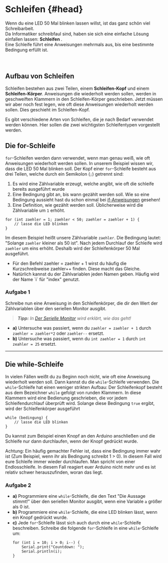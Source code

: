 # Schleifen {#head}

<div class="description">Wenn du eine LED 50 Mal blinken lassen willst, ist das ganz schön viel Schreibarbeit. <br>
Da Informatiker schreibfaul sind, haben sie sich eine einfache Lösung einfallen lassen: <b> Schleifen </b>. <br>
Eine Schleife führt eine Anweisungen mehrmals aus, bis eine bestimmte Bedingung erfüllt ist. </div>
<div class="line">
    <br>
    <br>
</div>

## Aufbau von Schleifen
Schleifen bestehen aus zwei Teilen, einem **Schleifen-Kopf** und einem **Schleifen-Körper**.
Anweisungen die wiederholt werden sollen, werden in geschweiften Klammern in den Schleifen-Körper geschrieben.
Jetzt müssen wir aber noch fest legen, wie oft diese Anweisungen wiederholt werden sollen.
Dies geschieht im Schleifen-Kopf.

Es gibt verschiedene Arten von Schleifen, die je nach Bedarf verwendet werden können. Hier sollen die zwei wichtigsten Schleifentypen vorgestellt werden.

## Die for-Schleife
`for`-Schleifen werden dann verwendet, wenn man genau weiß, wie oft Anweisungen wiederholt werden sollen.
In unserem Beispiel wissen wir, dass die LED 50 Mal blinken soll.
Der Kopf einer `for`-Schleife besteht aus drei Teilen, welche durch ein Semikolon (`;`) getrennt sind:

1. Es wird eine Zählvariable erzeugt, welche angibt, wie oft die schleife bereits ausgeführt wurde
2. Eine Bedingung gibt an, bis wann gezählt werden soll. Wie so eine Bedingung aussieht hast du schon einmal bei [if-Anweisungen](if_else_bedingung.md) gesehen!
3. Eine Definition, wie gezählt werden soll. Üblicherweise wird die Zählvariable um `1` erhöht.

```arduino
for (int zaehler = 1; zaehler < 50; zaehler = zaehler + 1) {
    // lasse die LED blinken
}
```

Im diesem Beispiel heißt unsere Zählvariable `zaehler`.
Die Bedingung lautet: "Solange `zaehler` kleiner als 50 ist".
Nach jedem Durchlauf der Schleife wird `zaehler` um eins erhöht.
Deshalb wird der Schleifenkörper 50 Mal ausgeführt.

<div class="box_info">
    <i class="fa fa-info fa-fw" aria-hidden="true" style="color: #42acf3;"></i><ul>
        <li> Für den Befehl zaehler = zaehler + 1 wirst du häufig die Kurzschreibweise zaehler++ finden. Diese macht das Gleiche.</li>
        <li>Natürlich kannst du der Zählvariablen jeden Namen geben. Häufig wird der Name `i` für "index" genutzt.</li>
    </ul>
</div>

### Aufgabe 1
Schreibe nun eine Anweisung in den Schleifenkörper, die dir den Wert der Zählvariablen über den seriellen Monitor ausgibt.

> ***Tipp:*** *In [Der Serielle Monitor](der_serielle_monitor.md) wird erklärt, wie das geht!*

- **a)** Untersuche was passiert, wenn du `zaehler = zaehler + 1` durch `zaehler = zaehler*2` oder `zaehler--` ersetzt.
- **b)** Untersuche was passiert, wenn du `int zaehler = 1` durch `int zeahler = 25` ersetzt.

---

## Die while-Schleife
In vielen Fällen weißt du zu Beginn noch nicht, wie oft eine Anweisung wiederholt werden soll.
Dann kannst du die `while`-Schleife verwenden.
Die `while`-Schleife hat einen weniger strikten Aufbau: Der Schleifenkopf besteht aus dem Bezeichner `while` gefolgt von runden Klammern.
In diese Klammern wird eine Bedienung geschrieben, die vor jedem Schleifendurchlauf überprüft wird.
Solange diese Bedingung `true` ergibt, wird der Schleifenkörper ausgeführt

```arduino
while (bedingung) {
    // lasse die LED blinken
}
```
Du kannst zum Beispiel einen Knopf an den Arduino anschließen und die Schleife nur dann durchlaufen, wenn der Knopf gedrückt wurde.

<div class="box_warning">
     <i class="fa fa-exclamation-circle fa-fw" aria-hidden="true" style="color: #f0ad4e"></i>
     Achtung: Ein häufig gemachter Fehler ist, dass eine Bedingung immer wahr ist (Zum Beispiel, wenn ihr als Bedingung schreibt 1 > 0). In diesem Fall wird eure Schleife immer wieder durchlaufen. Man spricht von einer Endlosschleife. In diesem Fall reagiert euer Arduino nicht mehr und es ist relativ schwer herauszufinden, woran das liegt.
</div>

### Aufgabe 2
- **a)** Programmiere eine `while`-Schleife, die den Text "Die Aussage stimmt!" über den seriellen Monitor ausgibt, wenn eine Variable `a` größer als 0 ist.
- **b)** Programmiere eine `while`-Schleife, die eine LED blinken lässt, wenn ein Knopf gedrückt wurde.
- **c)** Jede `for`-Schleife lässt sich auch durch eine `while`-Schleife beschreiben. Schreibe die folgende `for`-Schleife in eine `while`-Schleife um:
    ```arduino
    for (int i = 10; i > 0; i--) {
        Serial.print("Countdown: ");
        Serial.println(i);
    }
    ```
